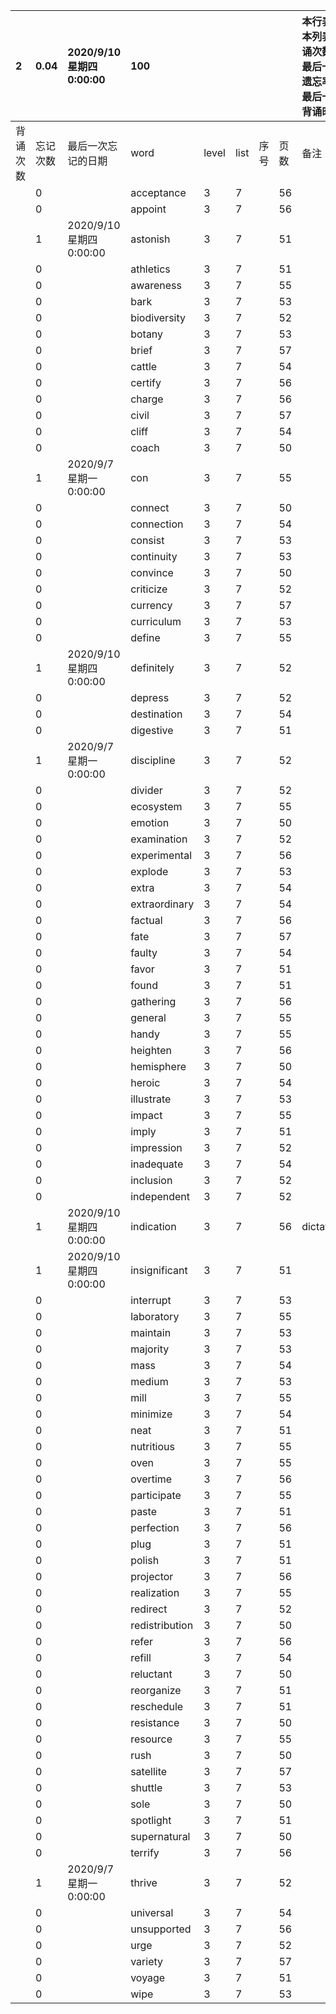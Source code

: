 |2|0.04|2020/9/10 星期四 0:00:00|100|||||本行表示本列表背诵次数，最后一次遗忘率和最后一次背诵时间||
|:--|:--|:--|:--|:--|:--|:--|:--|:--|:--|
|背诵次数|忘记次数|最后一次忘记的日期|word|level|list|序号|页数|备注|助记备注|
||0||acceptance|3|7||56|||
||0||appoint|3|7||56|||
||1|2020/9/10 星期四 0:00:00|astonish|3|7||51|||
||0||athletics|3|7||51|||
||0||awareness|3|7||55|||
||0||bark|3|7||53|||
||0||biodiversity|3|7||52|||
||0||botany|3|7||53|||
||0||brief|3|7||57|||
||0||cattle|3|7||54|||
||0||certify|3|7||56|||
||0||charge|3|7||56|||
||0||civil|3|7||57|||
||0||cliff|3|7||54|||
||0||coach|3|7||50|||
||1|2020/9/7 星期一 0:00:00|con|3|7||55|||
||0||connect|3|7||50|||
||0||connection|3|7||54|||
||0||consist|3|7||53|||
||0||continuity|3|7||53|||
||0||convince|3|7||50|||
||0||criticize|3|7||52|||
||0||currency|3|7||57|||
||0||curriculum|3|7||53|||
||0||define|3|7||55|||
||1|2020/9/10 星期四 0:00:00|definitely|3|7||52|||
||0||depress|3|7||52|||
||0||destination|3|7||54|||
||0||digestive|3|7||51|||
||1|2020/9/7 星期一 0:00:00|discipline|3|7||52|||
||0||divider|3|7||52|||
||0||ecosystem|3|7||55|||
||0||emotion|3|7||50|||
||0||examination|3|7||52|||
||0||experimental|3|7||56|||
||0||explode|3|7||53|||
||0||extra|3|7||54|||
||0||extraordinary|3|7||54|||
||0||factual|3|7||56|||
||0||fate|3|7||57|||
||0||faulty|3|7||54|||
||0||favor|3|7||51|||
||0||found|3|7||51|||
||0||gathering|3|7||56|||
||0||general|3|7||55|||
||0||handy|3|7||55|||
||0||heighten|3|7||56|||
||0||hemisphere|3|7||50|||
||0||heroic|3|7||54|||
||0||illustrate|3|7||53|||
||0||impact|3|7||55|||
||0||imply|3|7||51|||
||0||impression|3|7||52|||
||0||inadequate|3|7||54|||
||0||inclusion|3|7||52|||
||0||independent|3|7||52|||
||1|2020/9/10 星期四 0:00:00|indication|3|7||56|dictation||
||1|2020/9/10 星期四 0:00:00|insignificant|3|7||51|||
||0||interrupt|3|7||53|||
||0||laboratory|3|7||55|||
||0||maintain|3|7||53|||
||0||majority|3|7||53|||
||0||mass|3|7||54|||
||0||medium|3|7||53|||
||0||mill|3|7||55|||
||0||minimize|3|7||54|||
||0||neat|3|7||51|||
||0||nutritious|3|7||55|||
||0||oven|3|7||55|||
||0||overtime|3|7||56|||
||0||participate|3|7||55|||
||0||paste|3|7||51|||
||0||perfection|3|7||56|||
||0||plug|3|7||51|||
||0||polish|3|7||51|||
||0||projector|3|7||56|||
||0||realization|3|7||55|||
||0||redirect|3|7||52|||
||0||redistribution|3|7||50|||
||0||refer|3|7||56|||
||0||refill|3|7||54|||
||0||reluctant|3|7||50|||
||0||reorganize|3|7||51|||
||0||reschedule|3|7||51|||
||0||resistance|3|7||50|||
||0||resource|3|7||55|||
||0||rush|3|7||50|||
||0||satellite|3|7||57|||
||0||shuttle|3|7||53|||
||0||sole|3|7||50|||
||0||spotlight|3|7||51|||
||0||supernatural|3|7||50|||
||0||terrify|3|7||56|||
||1|2020/9/7 星期一 0:00:00|thrive|3|7||52|||
||0||universal|3|7||54|||
||0||unsupported|3|7||56|||
||0||urge|3|7||52|||
||0||variety|3|7||57|||
||0||voyage|3|7||51|||
||0||wipe|3|7||53|||
